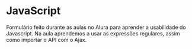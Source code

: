 # JavaScript
Formulário feito durante as aulas no Alura para aprender a usabilidade do Javascript. Na aula aprendemos a usar as expressões regulares, assim como importar o API com o Ajax.
